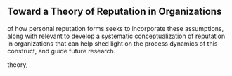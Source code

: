 ## Toward a Theory of Reputation in Organizations

of how personal reputation forms seeks to incorporate these assumptions, along with relevant to develop a systematic conceptualization of reputation in organizations that can help shed light on the process dynamics of this construct, and guide future research.

theory,